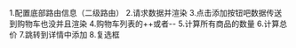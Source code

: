 1.配置底部路由信息（二级路由）
2.请求数据并渲染
3.点击添加按钮吧数据传送到购物车也没并且渲染
4.购物车列表的++或者--
5.计算所有商品的数量
6.计算总价
7.跳转到详情中添加
8.复选框